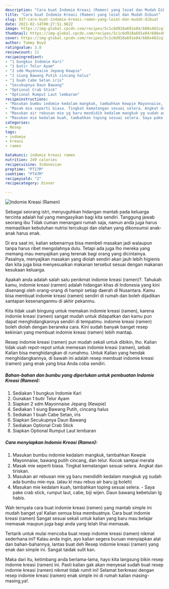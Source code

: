 ```yaml
---
description: "Cara buat Indomie Kreasi (Ramen) yang lezat dan Mudah Dibuat"
title: "Cara buat Indomie Kreasi (Ramen) yang lezat dan Mudah Dibuat"
slug: 937-cara-buat-indomie-kreasi-ramen-yang-lezat-dan-mudah-dibuat
date: 2021-02-14T00:27:51.962Z
image: https://img-global.cpcdn.com/recipes/5c1c6d918a691e84/680x482cq70/indomie-kreasi-ramen-foto-resep-utama.jpg
thumbnail: https://img-global.cpcdn.com/recipes/5c1c6d918a691e84/680x482cq70/indomie-kreasi-ramen-foto-resep-utama.jpg
cover: https://img-global.cpcdn.com/recipes/5c1c6d918a691e84/680x482cq70/indomie-kreasi-ramen-foto-resep-utama.jpg
author: Tommy Boyd
ratingvalue: 3.8
reviewcount: 11
recipeingredient:
- "1 bungkus Indomie Kari"
- "1 butir Telur Ayam"
- "2 sdm Mayonnaise Jepang Kewpie"
- "1 siung Bawang Putih cincang halus"
- "1 buah Cabe Setan iris"
- "Secukupnya Daun Bawang"
- "Optional Crab Stick"
- "Optional Rumput Laut lembaran"
recipeinstructions:
- "Masukan bumbu indomie kedalam mangkuk, tambahkan Kewpie Mayonnaise, bawang putih cincang, dan telur. Kocok sampai merata"
- "Masak mie seperti biasa. Tingkat kematangan sesuai selera. Angkat dan tiriskan."
- "Masukan air rebusan mie yg baru mendidih kedalam mangkuk yg sudah ada bumbu mie-nya. (atau kl mau rebus air baru jg boleh)"
- "Masukan mie kedalam kuah, tambahkan toping sesuai selera. Saya pake crab stick, rumput laut, cabe, biji wijen. Daun bawang kebetulan lg habis."
categories:
- Resep
tags:
- indomie
- kreasi
- ramen

katakunci: indomie kreasi ramen 
nutrition: 249 calories
recipecuisine: Indonesian
preptime: "PT17M"
cooktime: "PT47M"
recipeyield: "2"
recipecategory: Dinner

---
```



![Indomie Kreasi (Ramen)](https://img-global.cpcdn.com/recipes/5c1c6d918a691e84/680x482cq70/indomie-kreasi-ramen-foto-resep-utama.jpg)

Sebagai seorang istri, menyuguhkan hidangan mantab pada keluarga tercinta adalah hal yang mengasyikan bagi kita sendiri. Tanggung jawab seorang ibu Tidak cuman menangani rumah saja, namun anda juga harus memastikan kebutuhan nutrisi tercukupi dan olahan yang dikonsumsi anak-anak harus enak.

Di era  saat ini, kalian sebenarnya bisa membeli masakan jadi walaupun tanpa harus ribet mengolahnya dulu. Tetapi ada juga lho mereka yang memang mau menyajikan yang terenak bagi orang yang dicintainya. Pasalnya, menyajikan masakan yang diolah sendiri akan jauh lebih higienis dan kita juga bisa menyesuaikan makanan tersebut sesuai dengan makanan kesukaan keluarga. 



Apakah anda adalah salah satu penikmat indomie kreasi (ramen)?. Tahukah kamu, indomie kreasi (ramen) adalah hidangan khas di Indonesia yang kini disenangi oleh orang-orang di hampir setiap daerah di Nusantara. Kamu bisa membuat indomie kreasi (ramen) sendiri di rumah dan boleh dijadikan santapan kesenanganmu di akhir pekanmu.

Kita tidak usah bingung untuk memakan indomie kreasi (ramen), karena indomie kreasi (ramen) sangat mudah untuk didapatkan dan kamu pun dapat menghidangkannya sendiri di tempatmu. indomie kreasi (ramen) boleh diolah dengan beraneka cara. Kini sudah banyak banget resep kekinian yang membuat indomie kreasi (ramen) lebih mantap.

Resep indomie kreasi (ramen) pun mudah sekali untuk dibikin, lho. Kalian tidak usah repot-repot untuk memesan indomie kreasi (ramen), sebab Kalian bisa menghidangkan di rumahmu. Untuk Kalian yang hendak menghidangkannya, di bawah ini adalah resep membuat indomie kreasi (ramen) yang enak yang bisa Anda coba sendiri.

<!--inarticleads1-->

##### Bahan-bahan dan bumbu yang diperlukan untuk pembuatan Indomie Kreasi (Ramen):

1. Sediakan 1 bungkus Indomie Kari
1. Gunakan 1 butir Telur Ayam
1. Siapkan 2 sdm Mayonnaise Jepang (Kewpie)
1. Sediakan 1 siung Bawang Putih, cincang halus
1. Sediakan 1 buah Cabe Setan, iris
1. Siapkan Secukupnya Daun Bawang
1. Sediakan Optional Crab Stick
1. Siapkan Optional Rumput Laut lembaran




<!--inarticleads2-->

##### Cara menyiapkan Indomie Kreasi (Ramen):

1. Masukan bumbu indomie kedalam mangkuk, tambahkan Kewpie Mayonnaise, bawang putih cincang, dan telur. Kocok sampai merata
1. Masak mie seperti biasa. Tingkat kematangan sesuai selera. Angkat dan tiriskan.
1. Masukan air rebusan mie yg baru mendidih kedalam mangkuk yg sudah ada bumbu mie-nya. (atau kl mau rebus air baru jg boleh)
1. Masukan mie kedalam kuah, tambahkan toping sesuai selera. - Saya pake crab stick, rumput laut, cabe, biji wijen. Daun bawang kebetulan lg habis.




Wah ternyata cara buat indomie kreasi (ramen) yang mantab simple ini mudah banget ya! Kalian semua bisa membuatnya. Cara buat indomie kreasi (ramen) Sangat sesuai sekali untuk kalian yang baru mau belajar memasak maupun juga bagi anda yang telah lihai memasak.

Tertarik untuk mulai mencoba buat resep indomie kreasi (ramen) nikmat sederhana ini? Kalau anda ingin, ayo kalian segera buruan menyiapkan alat dan bahan-bahannya, lantas buat deh Resep indomie kreasi (ramen) yang enak dan simple ini. Sangat taidak sulit kan. 

Maka dari itu, ketimbang anda berlama-lama, hayo kita langsung bikin resep indomie kreasi (ramen) ini. Pasti kalian gak akan menyesal sudah buat resep indomie kreasi (ramen) nikmat tidak rumit ini! Selamat berkreasi dengan resep indomie kreasi (ramen) enak simple ini di rumah kalian masing-masing,ya!.


